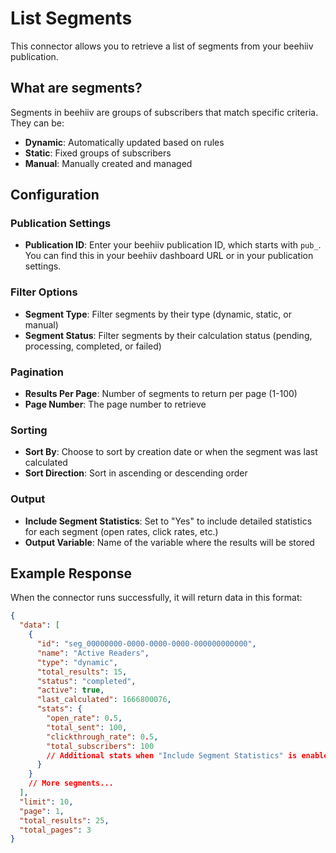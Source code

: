 # List Segments

This connector allows you to retrieve a list of segments from your beehiiv publication.

## What are segments?

Segments in beehiiv are groups of subscribers that match specific criteria. They can be:
- **Dynamic**: Automatically updated based on rules
- **Static**: Fixed groups of subscribers
- **Manual**: Manually created and managed

## Configuration

### Publication Settings

- **Publication ID**: Enter your beehiiv publication ID, which starts with `pub_`. You can find this in your beehiiv dashboard URL or in your publication settings.

### Filter Options

- **Segment Type**: Filter segments by their type (dynamic, static, or manual)
- **Segment Status**: Filter segments by their calculation status (pending, processing, completed, or failed)

### Pagination

- **Results Per Page**: Number of segments to return per page (1-100)
- **Page Number**: The page number to retrieve

### Sorting

- **Sort By**: Choose to sort by creation date or when the segment was last calculated
- **Sort Direction**: Sort in ascending or descending order

### Output

- **Include Segment Statistics**: Set to "Yes" to include detailed statistics for each segment (open rates, click rates, etc.)
- **Output Variable**: Name of the variable where the results will be stored

## Example Response

When the connector runs successfully, it will return data in this format:

```json
{
  "data": [
    {
      "id": "seg_00000000-0000-0000-0000-000000000000",
      "name": "Active Readers",
      "type": "dynamic",
      "total_results": 15,
      "status": "completed",
      "active": true,
      "last_calculated": 1666800076,
      "stats": {
        "open_rate": 0.5,
        "total_sent": 100,
        "clickthrough_rate": 0.5,
        "total_subscribers": 100
        // Additional stats when "Include Segment Statistics" is enabled
      }
    }
    // More segments...
  ],
  "limit": 10,
  "page": 1,
  "total_results": 25,
  "total_pages": 3
}
```